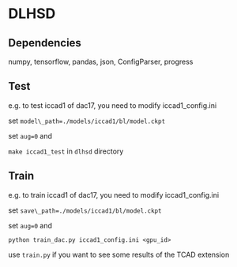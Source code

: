 # DLHSD

## Dependencies

numpy, tensorflow, pandas, json, ConfigParser, progress

## Test

e.g. to test iccad1 of dac17, you need to modify iccad1\_config.ini

set ```model\_path=./models/iccad1/bl/model.ckpt```

set ```aug=0``` and

 ```make iccad1_test``` in ```dlhsd``` directory

 ## Train

 e.g. to train iccad1 of dac17, you need to modify iccad1\_config.ini

set ```save\_path=./models/iccad1/bl/model.ckpt```

set ```aug=0``` and 

```python train_dac.py iccad1_config.ini <gpu_id>```

use ```train.py``` if you want to see some results of the TCAD extension
